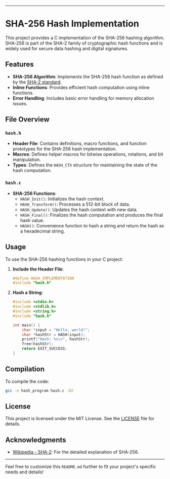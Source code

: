 
---

# SHA-256 Hash Implementation

This project provides a C implementation of the SHA-256 hashing algorithm. SHA-256 is part of the SHA-2 family of cryptographic hash functions and is widely used for secure data hashing and digital signatures.

## Features

- **SHA-256 Algorithm**: Implements the SHA-256 hash function as defined by the [SHA-2 standard](https://en.wikipedia.org/wiki/SHA-2).
- **Inline Functions**: Provides efficient hash computation using inline functions.
- **Error Handling**: Includes basic error handling for memory allocation issues.

## File Overview

### `hash.h`

- **Header File**: Contains definitions, macro functions, and function prototypes for the SHA-256 hash implementation.
- **Macros**: Defines helper macros for bitwise operations, rotations, and bit manipulation.
- **Types**: Defines the `HASH_CTX` structure for maintaining the state of the hash computation.

### `hash.c`

- **SHA-256 Functions**:
  - `HASH_Init()`: Initializes the hash context.
  - `HASH_Transform()`: Processes a 512-bit block of data.
  - `HASH_Update()`: Updates the hash context with new data.
  - `HASH_Final()`: Finalizes the hash computation and produces the final hash value.
  - `HASH()`: Convenience function to hash a string and return the hash as a hexadecimal string.

## Usage

To use the SHA-256 hashing functions in your C project:

1. **Include the Header File**:

   ```c
   #define HASH_IMPLEMENTATION
   #include "hash.h"
   ```

2. **Hash a String**:

   ```c
   #include <stdio.h>
   #include <stdlib.h>
   #include <string.h>
   #include "hash.h"

   int main() {
       char *input = "Hello, world!";
       char *hashStr = HASH(input);
       printf("Hash: %s\n", hashStr);
       free(hashStr);
       return EXIT_SUCCESS;
   }
   ```

## Compilation

To compile the code:

```bash
gcc -o hash_program hash.c -O2
```

## License

This project is licensed under the MIT License. See the [LICENSE](LICENSE) file for details.

## Acknowledgments

- [Wikipedia - SHA-2](https://en.wikipedia.org/wiki/SHA-2): For the detailed explanation of SHA-256.
  

---

Feel free to customize this `README.md` further to fit your project's specific needs and details!
